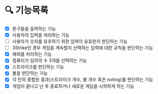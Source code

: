 # 🔍 기능목록
- [x] 문구들을 출력하는 기능
- [x] 사용자의 입력을 처리하는 기능
- [ ] 사용자가 숫자를 유추하기 위한 입력이 유효한지 판단하는 기능
- [ ] 3Strike인 경우 게임을 계속할지 선택하는 입력에 대한 규칙을 판단하는 기능
- [x] 예외를 처리하는 기능
- [x] 컴퓨터가 임의의 수 3개를 선택하는 기능
- [x] 스트라이크를 판단하는 기능
- [x] 볼을 판단하는 기능
- [x] 각 턴의 종합된 결과(스트라이크 개수, 볼 개수 혹은 noting)를 판단하는 기능
- [x] 게임이 끝나고 난 후 종료하거나 새로운 게임을 시작하게 하는 기능